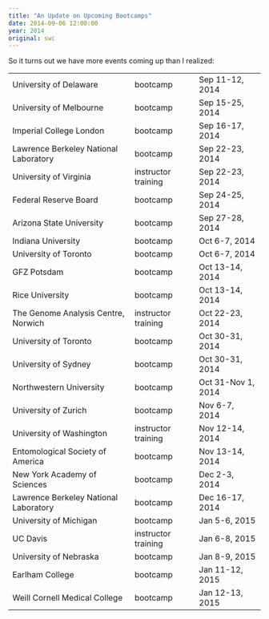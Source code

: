 ```yaml
---
title: "An Update on Upcoming Bootcamps"
date: 2014-09-06 12:00:00
year: 2014
original: swc
---
```

<p>
  So it turns out we have more events coming up than
  I realized:
</p>
<table class="centered">
  <tr>
    <td>University of Delaware</td>
    <td>bootcamp</td>
    <td>Sep 11-12, 2014</td>
  </tr>
  <tr>
    <td>University of Melbourne</td>
    <td>bootcamp</td>
    <td>Sep 15-25, 2014</td>
  </tr>
  <tr>
    <td>Imperial College London</td>
    <td>bootcamp</td>
    <td>Sep 16-17, 2014</td>
  </tr>
  <tr>
    <td>Lawrence Berkeley National Laboratory</td>
    <td>bootcamp</td>
    <td>Sep 22-23, 2014</td>
  </tr>
  <tr>
    <td>University of Virginia</td>
    <td>instructor training</td>
    <td>Sep 22-23, 2014</td>
  </tr>
  <tr>
    <td>Federal Reserve Board</td>
    <td>bootcamp</td>
    <td>Sep 24-25, 2014</td>
  </tr>
  <tr>
    <td>Arizona State University</td>
    <td>bootcamp</td>
    <td>Sep 27-28, 2014</td>
  </tr>
  <tr>
    <td>Indiana University</td>
    <td>bootcamp</td>
    <td>Oct 6-7, 2014</td>
  </tr>
  <tr>
    <td>University of Toronto</td>
    <td>bootcamp</td>
    <td>Oct 6-7, 2014</td>
  </tr>
  <tr>
    <td>GFZ Potsdam</td>
    <td>bootcamp</td>
    <td>Oct 13-14, 2014</td>
  </tr>
  <tr>
    <td>Rice University</td>
    <td>bootcamp</td>
    <td>Oct 13-14, 2014</td>
  </tr>
  <tr>
    <td>The Genome Analysis Centre, Norwich</td>
    <td>instructor training</td>
    <td>Oct 22-23, 2014</td>
  </tr>
  <tr>
    <td>University of Toronto</td>
    <td>bootcamp</td>
    <td>Oct 30-31, 2014</td>
  </tr>
  <tr>
    <td>University of Sydney</td>
    <td>bootcamp</td>
    <td>Oct 30-31, 2014</td>
  </tr>
  <tr>
    <td>Northwestern University</td>
    <td>bootcamp</td>
    <td>Oct 31-Nov 1, 2014</td>
  </tr>
  <tr>
    <td>University of Zurich</td>
    <td>bootcamp</td>
    <td>Nov 6-7, 2014</td>
  </tr>
  <tr>
    <td>University of Washington</td>
    <td>instructor training</td>
    <td>Nov 12-14, 2014</td>
  </tr>
  <tr>
    <td>Entomological Society of America</td>
    <td>bootcamp</td>
    <td>Nov 13-14, 2014</td>
  </tr>
  <tr>
    <td>New York Academy of Sciences</td>
    <td>bootcamp</td>
    <td>Dec 2-3, 2014</td>
  </tr>
  <tr>
    <td>Lawrence Berkeley National Laboratory</td>
    <td>bootcamp</td>
    <td>Dec 16-17, 2014</td>
  </tr>
  <tr>
    <td>University of Michigan</td>
    <td>bootcamp</td>
    <td>Jan 5-6, 2015</td>
  </tr>
  <tr>
    <td>UC Davis</td>
    <td>instructor training</td>
    <td>Jan 6-8, 2015</td>
  </tr>
  <tr>
    <td>University of Nebraska</td>
    <td>bootcamp</td>
    <td>Jan 8-9, 2015</td>
  </tr>
  <tr>
    <td>Earlham College</td>
    <td>bootcamp</td>
    <td>Jan 11-12, 2015</td>
  </tr>
  <tr>
    <td>Weill Cornell Medical College</td>
    <td>bootcamp</td>
    <td>Jan 12-13, 2015</td>
  </tr>
</table>
